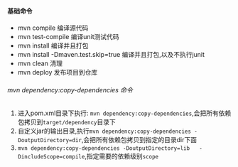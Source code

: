 #### 基础命令
* mvn compile 编译源代码
* mvn test-compile 编译unit测试代码
* mvn install 编译并且打包
* mvn install -Dmaven.test.skip=true 编译并且打包,以及不执行junit
* mvn clean 清理
* mvn deploy 发布项目到仓库

###### mvn dependency:copy-dependencies 命令 ########
1. 进入pom.xml目录下执行: ```mvn dependency:copy-dependencies```,会把所有依赖包拷贝到`target/dependency`目录下   
2. 自定义jar的输出目录,执行```mvn dependency:copy-dependencies -DoutputDirectory=dir```,会把所有依赖包拷贝到指定的目录dir下面    
3. ```mvn dependency:copy-dependencies -DoutputDirectory=lib   -DincludeScope=compile```,指定需要的依赖级别`scope`   
